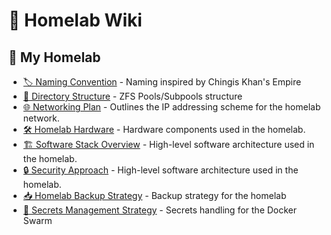 # 📑 Homelab Wiki

## 🐎 My Homelab
* [🏷️ Naming Convention](./homelab/naming-convention.md) - Naming inspired by Chingis Khan's Empire
* [📁 Directory Structure](./homelab/directory-structure.md) - ZFS Pools/Subpools structure
* [🌐 Networking Plan](./homelab/ip-plan.md) - Outlines the IP addressing scheme for the homelab network.
* [🛠️ Homelab Hardware](./homelab/hardware.md) - Hardware components used in the homelab.
* [🏗️ Software Stack Overview](./homelab/software-stack.md) - High-level software architecture used in the homelab.
* [🔒 Security Approach](./homelab/security.md) - High-level software architecture used in the homelab.
* [📥 Homelab Backup Strategy](./homelab/backup.md) - Backup strategy for the homelab
* [🔑 Secrets Management Strategy](./homelab/backup.md) - Secrets handling for the Docker Swarm

